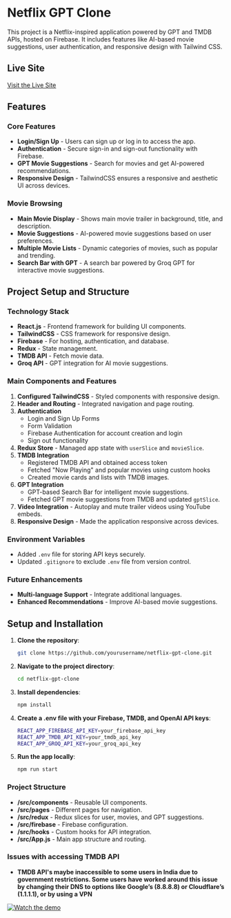 # Netflix GPT Clone

This project is a Netflix-inspired application powered by GPT and TMDB APIs, hosted on Firebase. It includes features like AI-based movie suggestions, user authentication, and responsive design with Tailwind CSS.

## Live Site
[Visit the Live Site](https://gptnetflix-1e506.web.app/)

## Features

### Core Features
- **Login/Sign Up** - Users can sign up or log in to access the app.
- **Authentication** - Secure sign-in and sign-out functionality with Firebase.
- **GPT Movie Suggestions** - Search for movies and get AI-powered recommendations.
- **Responsive Design** - TailwindCSS ensures a responsive and aesthetic UI across devices.

### Movie Browsing
- **Main Movie Display** - Shows main movie trailer in background, title, and description.
- **Movie Suggestions** - AI-powered movie suggestions based on user preferences.
- **Multiple Movie Lists** - Dynamic categories of movies, such as popular and trending.
- **Search Bar with GPT** - A search bar powered by Groq GPT for interactive movie suggestions.

## Project Setup and Structure

### Technology Stack
- **React.js** - Frontend framework for building UI components.
- **TailwindCSS** - CSS framework for responsive design.
- **Firebase** - For hosting, authentication, and database.
- **Redux** - State management.
- **TMDB API** - Fetch movie data.
- **Groq API** - GPT integration for AI movie suggestions.

### Main Components and Features

1. **Configured TailwindCSS** - Styled components with responsive design.
2. **Header and Routing** - Integrated navigation and page routing.
3. **Authentication**
   - Login and Sign Up Forms
   - Form Validation
   - Firebase Authentication for account creation and login
   - Sign out functionality
4. **Redux Store** - Managed app state with `userSlice` and `movieSlice`.
5. **TMDB Integration**
   - Registered TMDB API and obtained access token
   - Fetched "Now Playing" and popular movies using custom hooks
   - Created movie cards and lists with TMDB images.
6. **GPT Integration**
   - GPT-based Search Bar for intelligent movie suggestions.
   - Fetched GPT movie suggestions from TMDB and updated `gptSlice`.
7. **Video Integration** - Autoplay and mute trailer videos using YouTube embeds.
8. **Responsive Design** - Made the application responsive across devices.

### Environment Variables
- Added `.env` file for storing API keys securely.
- Updated `.gitignore` to exclude `.env` file from version control.

### Future Enhancements
- **Multi-language Support** - Integrate additional languages.
- **Enhanced Recommendations** - Improve AI-based movie suggestions.

## Setup and Installation

1. **Clone the repository**:
   ```bash
   git clone https://github.com/yourusername/netflix-gpt-clone.git
   ```
2. **Navigate to the project directory**:
    ```bash
    cd netflix-gpt-clone
    ```
3. **Install dependencies**:
    ```bash
    npm install
    ```
4. **Create a .env file with your Firebase, TMDB, and OpenAI API keys**:
    ```bash
    REACT_APP_FIREBASE_API_KEY=your_firebase_api_key
    REACT_APP_TMDB_API_KEY=your_tmdb_api_key
    REACT_APP_GROQ_API_KEY=your_groq_api_key
    ```
5. **Run the app locally**:
    ```bash
    npm run start
    ```

### Project Structure
- **/src/components** - Reusable UI components.
- **/src/pages** - Different pages for navigation.
- **/src/redux** - Redux slices for user, movies, and GPT suggestions.
- **/src/firebase** - Firebase configuration.
- **/src/hooks** - Custom hooks for API integration.
- **/src/App.js** - Main app structure and routing.

### Issues with accessing TMDB API

- **TMDB API's maybe inaccessible to some users in India due to government restrictions. Some users have worked around this issue by changing their DNS to options like Google’s (8.8.8.8) or Cloudflare’s (1.1.1.1), or by using a VPN**

[![Watch the demo](https://img.youtube.com/vi/pgxrudVF4Wc/0.jpg)](https://www.youtube.com/watch?v=pgxrudVF4Wc)
